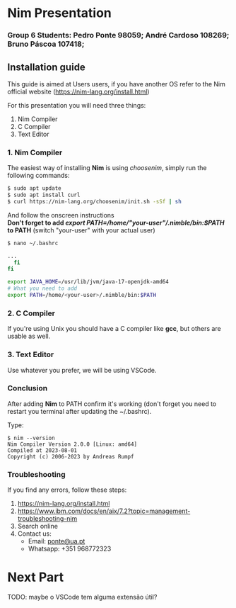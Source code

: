 # Nim Presentation
### Group 6 Students: Pedro Ponte 98059; André Cardoso 108269; Bruno Páscoa 107418;

## Installation guide

This guide is aimed at Users users, if you have another OS refer to the Nim official website (https://nim-lang.org/install.html)

For this presentation you will need three things:
1. Nim Compiler
2. C Compiler
3. Text Editor


### 1. Nim Compiler
The easiest way of installing **Nim** is using _choosenim_, simply run the following commands:
```bash
$ sudo apt update
$ sudo apt install curl
$ curl https://nim-lang.org/choosenim/init.sh -sSf | sh
```
And follow the onscreen instructions\
**Don't forget to add _export PATH=/home/"your-user"/.nimble/bin:$PATH_ to PATH** (switch "your-user" with your actual user)
```bash
$ nano ~/.bashrc

...
  fi
fi

export JAVA_HOME=/usr/lib/jvm/java-17-openjdk-amd64
# What you need to add
export PATH=/home/<your-user>/.nimble/bin:$PATH
```


### 2. C Compiler

If you're using Unix you should have a C compiler like **gcc**, but others are usable as well.


### 3. Text Editor

Use whatever you prefer, we will be using VSCode.



### Conclusion

After adding **Nim** to PATH confirm it's working (don't forget you need to restart you terminal after updating the ~/.bashrc).

Type:
```
$ nim --version
Nim Compiler Version 2.0.0 [Linux: amd64]
Compiled at 2023-08-01
Copyright (c) 2006-2023 by Andreas Rumpf
```


### Troubleshooting

If you find any errors, follow these steps:
1. https://nim-lang.org/install.html
2. https://www.ibm.com/docs/en/aix/7.2?topic=management-troubleshooting-nim
3. Search online
4. Contact us:
    - Email: ponte@ua.pt
    - Whatsapp: +351 968772323
 


# Next Part
TODO: maybe o VSCode tem alguma extensão útil?



